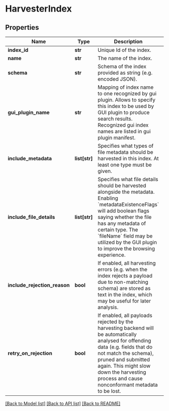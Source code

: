 # HarvesterIndex

## Properties
Name | Type | Description | Notes
------------ | ------------- | ------------- | -------------
**index_id** | **str** | Unique Id of the index. | 
**name** | **str** | The name of the index. | 
**schema** | **str** | Schema of the index provided as string (e.g. encoded JSON). | 
**gui_plugin_name** | **str** | Mapping of index name to one recognized by gui plugin. Allows to specify this index to be used by GUI plugin to produce search results. Recognized gui index names are listed in gui plugin manifest. | 
**include_metadata** | **list[str]** | Specifies what types of file metadata should be harvested in this index. At least one type must be given. | 
**include_file_details** | **list[str]** | Specifies what file details should be harvested alongside the metadata. Enabling &#x60;metadataExistenceFlags&#x60; will add boolean flags saying whether the file has any metadata of certain type. The &#x60;fileName&#x60; field may be utilized by the GUI plugin to improve the browsing experience. | 
**include_rejection_reason** | **bool** | If enabled, all harvesting errors (e.g. when the index rejects a payload due to non-matching schema) are stored as text in the index, which may be useful for later analysis. | 
**retry_on_rejection** | **bool** | If enabled, all payloads rejected by the harvesting backend will be automatically analysed for offending data (e.g. fields that do not match the schema), pruned and submitted again. This might slow down the harvesting process and cause nonconformant metadata to be lost. | 

[[Back to Model list]](../README.md#documentation-for-models) [[Back to API list]](../README.md#documentation-for-api-endpoints) [[Back to README]](../README.md)

